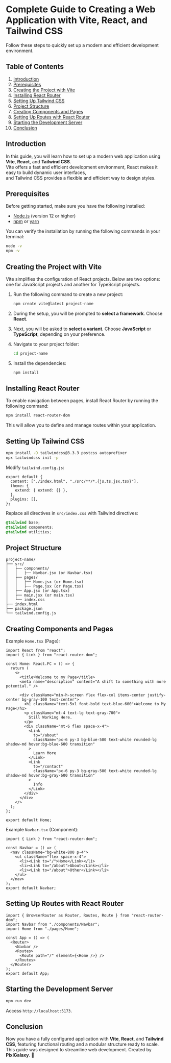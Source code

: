 # Complete Guide to Creating a Web Application with Vite, React, and Tailwind CSS

Follow these steps to quickly set up a modern and efficient development environment.

## Table of Contents

1. [Introduction](#introduction)
2. [Prerequisites](#prerequisites)
3. [Creating the Project with Vite](#creating-the-project-with-vite)
4. [Installing React Router](#installing-react-router)
5. [Setting Up Tailwind CSS](#setting-up-tailwind-css)
6. [Project Structure](#project-structure)
7. [Creating Components and Pages](#creating-components-and-pages)
8. [Setting Up Routes with React Router](#setting-up-routes-with-react-router)
9. [Starting the Development Server](#starting-the-development-server)
10. [Conclusion](#conclusion)

## Introduction

In this guide, you will learn how to set up a modern web application using **Vite**, **React**, and **Tailwind CSS**.  
Vite offers a fast and efficient development environment, React makes it easy to build dynamic user interfaces,  
and Tailwind CSS provides a flexible and efficient way to design styles.

## Prerequisites

Before getting started, make sure you have the following installed:

- [Node.js](https://nodejs.org/) (version 12 or higher)
- [npm](https://www.npmjs.com/) or [yarn](https://yarnpkg.com/)

You can verify the installation by running the following commands in your terminal:

```bash
node -v
npm -v
```

## Creating the Project with Vite

Vite simplifies the configuration of React projects. Below are two options: one for JavaScript projects and another for TypeScript projects.

1. Run the following command to create a new project:
   
   ```bash
   npm create vite@latest project-name
   ```

2. During the setup, you will be prompted to **select a framework**. Choose **React**.

3. Next, you will be asked to **select a variant**. Choose **JavaScript** or **TypeScript**, depending on your preference.

4. Navigate to your project folder:

   ```bash
   cd project-name
   ```

5. Install the dependencies:

   ```bash
   npm install
   ```
   
## Installing React Router

To enable navigation between pages, install React Router by running the following command:

```bash
npm install react-router-dom
```

This will allow you to define and manage routes within your application.

## Setting Up Tailwind CSS

```bash
npm install -D tailwindcss@3.3.3 postcss autoprefixer
npx tailwindcss init -p
```

Modify `tailwind.config.js`:

```/** @type {import('tailwindcss').Config} */
export default {
  content: ["./index.html", "./src/**/*.{js,ts,jsx,tsx}"],
  theme: {
    extend: { extend: {} },
  },
  plugins: [],
};
```

Replace all directives in `src/index.css` with Tailwind directives:

```css
@tailwind base;
@tailwind components;
@tailwind utilities;
```

## Project Structure

```
project-name/
├── src/
│   ├── components/
│   │   ├── Navbar.jsx (or Navbar.tsx)
│   ├── pages/
│   │   ├── Home.jsx (or Home.tsx)
│   │   ├── Page.jsx (or Page.tsx)
│   ├── App.jsx (or App.tsx)
│   ├── main.jsx (or main.tsx)
│   └── index.css
├── index.html
├── package.json
└── tailwind.config.js
```

## Creating Components and Pages

Example `Home.tsx` (Page):

```tsx
import React from "react";
import { Link } from "react-router-dom";

const Home: React.FC = () => {
  return (
    <>
      <title>Welcome to my Page</title>
      <meta name="description" content="A shift to something with more potential." />

      <div className="min-h-screen flex flex-col items-center justify-center bg-gray-100 text-center">
        <h1 className="text-5xl font-bold text-blue-600">Welcome to My Page</h1>
        <p className="mt-4 text-lg text-gray-700">
          Still Working Here.
        </p>
        <div className="mt-6 flex space-x-4">
          <Link
            to="/about"
            className="px-6 py-3 bg-blue-500 text-white rounded-lg shadow-md hover:bg-blue-600 transition"
          >
            Learn More
          </Link>
          <Link
            to="/contact"
            className="px-6 py-3 bg-gray-500 text-white rounded-lg shadow-md hover:bg-gray-600 transition"
          >
            Info
          </Link>
        </div>
      </div>
    </>
  );
};

export default Home;
```

Example `Navbar.tsx` (Component):

```tsx
import { Link } from "react-router-dom";

const Navbar = () => (
  <nav className="bg-white-800 p-4">
    <ul className="flex space-x-4">
      <li><Link to="/">Home</Link></li>
      <li><Link to="/about">About</Link></li>
      <li><Link to="/about">Other</Link></li>
    </ul>
  </nav>
);
export default Navbar;
```

## Setting Up Routes with React Router

```tsx
import { BrowserRouter as Router, Routes, Route } from "react-router-dom";
import Navbar from "./components/Navbar";
import Home from "./pages/Home";

const App = () => (
  <Router>
    <Navbar />
    <Routes>
      <Route path="/" element={<Home />} />
    </Routes>
  </Router>
);
export default App;
```

## Starting the Development Server

```bash
npm run dev
```

Access `http://localhost:5173`.

## Conclusion

Now you have a fully configured application with **Vite**, **React**, and **Tailwind CSS**, featuring functional routing and a modular structure ready to scale.  
This guide was designed to streamline web development. Created by **PixlGalaxy**. 🚀
